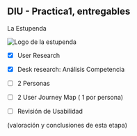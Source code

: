 ## DIU - Practica1, entregables

La Estupenda

![Logo de la estupenda](https://github.com/Yak-madrugador/DIU1.Yak-Madrugador/assets/104521143/57165558-12a6-40bc-a1ef-cedf17108782)


- [x] User Research 
- [x] Desk research: Análisis Competencia 
- [ ] 2 Personas 
- [ ] 2 User Journey Map  ( 1 por persona)
- [ ] Revisión de Usabilidad 


(valoración y conclusiones de esta etapa)

